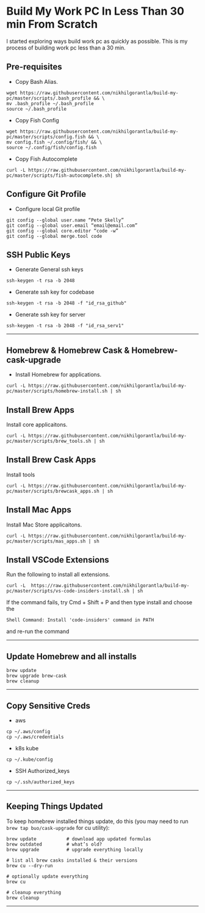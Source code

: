 # Build My Work PC In Less Than 30 min From Scratch

I started exploring ways build work pc as quickly as possible. This is my process of building work pc less than a 30 min. 

## Pre-requisites 
- Copy Bash Alias. 
```
wget https://raw.githubusercontent.com/nikhilgorantla/build-my-pc/master/scripts/.bash_profile && \
mv .bash_profile ~/.bash_profile
source ~/.bash_profile
```
- Copy Fish Config 

```
wget https://raw.githubusercontent.com/nikhilgorantla/build-my-pc/master/scripts/config.fish && \
mv config.fish ~/.config/fish/ && \
source ~/.config/fish/config.fish 
```
- Copy Fish Autocomplete 

```
curl -L https://raw.githubusercontent.com/nikhilgorantla/build-my-pc/master/scripts/fish-autocomplete.sh| sh
```

## Configure Git Profile 
- Configure local Git profile
```
git config --global user.name “Pete Skelly”
git config --global user.email “email@email.com”
git config --global core.editor “code -w”
git config --global merge.tool code

```
## SSH Public Keys 
- Generate General ssh keys 

```
ssh-keygen -t rsa -b 2048
```
- Generate ssh key for codebase

```
ssh-keygen -t rsa -b 2048 -f "id_rsa_github"
```
- Generate ssh key for server

```
ssh-keygen -t rsa -b 2048 -f "id_rsa_serv1"
```
---

## Homebrew & Homebrew Cask & Homebrew-cask-upgrade 
- Install Homebrew for applications.

```
curl -L https://raw.githubusercontent.com/nikhilgorantla/build-my-pc/master/scripts/homebrew-install.sh | sh
```

## Install Brew Apps
Install core applicaitons. 

```
curl -L https://raw.githubusercontent.com/nikhilgorantla/build-my-pc/master/scripts/brew_tools.sh | sh
```

## Install Brew Cask Apps 
Install tools 

```
curl -L https://raw.githubusercontent.com/nikhilgorantla/build-my-pc/master/scripts/brewcask_apps.sh | sh
```

## Install Mac Apps
Install Mac Store applicaitons. 
```
curl -L https://raw.githubusercontent.com/nikhilgorantla/build-my-pc/master/scripts/mas_apps.sh | sh
``` 



## Install VSCode Extensions
Run the following to install all extensions. 
```
curl -L  https://raw.githubusercontent.com/nikhilgorantla/build-my-pc/master/scripts/vs-code-insiders-install.sh | sh

```
If the command fails, try Cmd + Shift + P and then type install and choose the
```
Shell Command: Install 'code-insiders' command in PATH
```
and re-run the command

---

## Update Homebrew and all installs
```
brew update
brew upgrade brew-cask
brew cleanup
```
---
## Copy Sensitive Creds
- aws
```
cp ~/.aws/config
cp ~/.aws/credentials
```
- k8s kube
```
cp ~/.kube/config
```
- SSH Authorized_keys
```
cp ~/.ssh/authorized_keys
```
---
## Keeping Things Updated

To keep homebrew installed things update, do this (you may need to run ```brew tap buo/cask-upgrade``` for cu utility):

  ```shell
  brew update           # download app updated formulas
  brew outdated         # what’s old?
  brew upgrade          # upgrade everything locally
  
  # list all brew casks installed & their versions
  brew cu --dry-run
  
  # optionally update everything
  brew cu
  
  # cleanup everything
  brew cleanup
  ```
---

